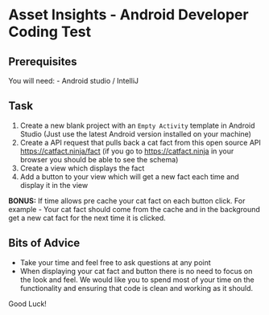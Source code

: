 # Asset Insights - Android Developer Coding Test

## Prerequisites

You will need:
    - Android studio / IntelliJ

## Task

1) Create a new blank project with an `Empty Activity` template in Android Studio (Just use the latest Android version installed on your machine)
2) Create a API request that pulls back a cat fact from this open source API https://catfact.ninja/fact (if you go to https://catfact.ninja in your browser you should be able to see the schema)
3) Create a view which displays the fact
4) Add a button to your view which will get a new fact each time and display it in the view

**BONUS:** If time allows pre cache your cat fact on each button click. For example - Your cat fact should come from the cache and in the background get a new cat fact for the next time it is clicked.

## Bits of Advice
 - Take your time and feel free to ask questions at any point
 - When displaying your cat fact and button there is no need to focus on the look and feel.  We would like you to spend most of your time on the functionality and ensuring that code is clean and working as it should. 

 Good Luck!
